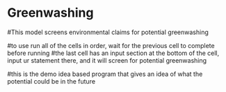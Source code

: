 # Greenwashing

#This model screens environmental claims for potential greenwashing

#to use run all of the cells in order, wait for the previous cell to complete before running 
#the last cell has an input section at the bottom of the cell, input ur statement there, and it will screen for potential greenwashing 


#this is the demo idea based program that gives an idea of what the potential could be in the future
